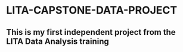 # LITA-CAPSTONE-DATA-PROJECT
## This is my first independent project from the LITA Data Analysis training
